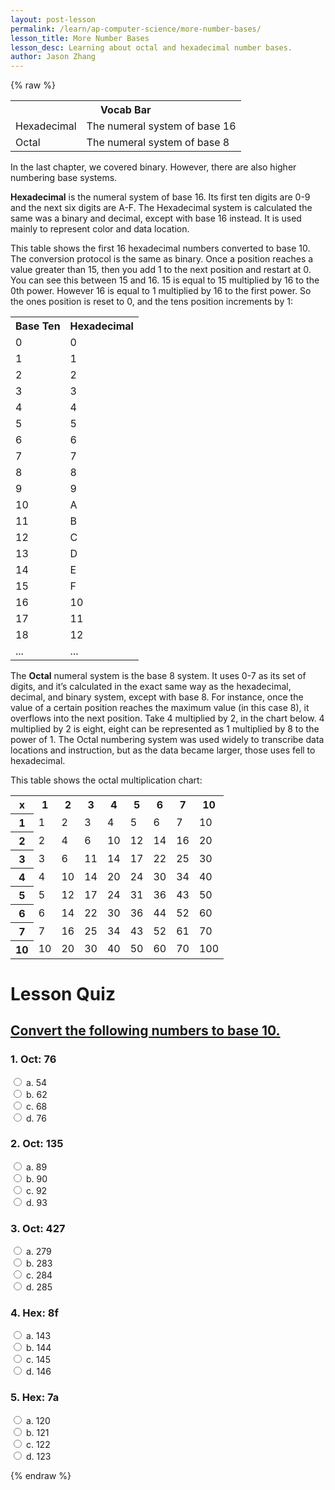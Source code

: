 ```yaml
---
layout: post-lesson
permalink: /learn/ap-computer-science/more-number-bases/
lesson_title: More Number Bases
lesson_desc: Learning about octal and hexadecimal number bases.
author: Jason Zhang
---
```


<script src="/questions.js"></script>

{% raw %}

<table>
  <tr>
    <th colspan="2">Vocab Bar</th>
  </tr>
  <tr>
    <td>Hexadecimal</td>
    <td>The numeral system of base 16</td>
  </tr>
  <tr>
    <td>Octal</td>
    <td>The numeral system of base 8</td>
  </tr>
</table>


In the last chapter, we covered binary. However, there are also higher numbering base systems.

**Hexadecimal** is the numeral system of base 16. Its first ten digits are 0-9 and the next six digits are A-F. The Hexadecimal system is calculated the same was a binary and decimal, except with base 16 instead. It is used mainly to represent color and data location.

This table shows the first 16 hexadecimal numbers converted to base 10. The conversion protocol is the same as binary. Once a position reaches a value greater than 15, then you add 1 to the next position and restart at 0. You can see this between 15 and 16. 15 is equal to 15 multiplied by 16 to the 0th power. However 16 is equal to 1 multiplied by 16 to the first power. So the ones position is reset to 0, and the tens position increments by 1:

<table>
  <tr>
    <th>Base Ten</th>
    <th>Hexadecimal</th>
  </tr>
  <tr>
    <td>0</td>
    <td>0</td>
  </tr>
  <tr>
    <td>1</td>
    <td>1</td>
  </tr>
  <tr>
    <td>2</td>
    <td>2</td>
  </tr>
  <tr>
    <td>3</td>
    <td>3</td>
  </tr>
  <tr>
    <td>4</td>
    <td>4</td>
  </tr>
  <tr>
    <td>5</td>
    <td>5</td>
  </tr>
  <tr>
    <td>6</td>
    <td>6</td>
  </tr>
  <tr>
    <td>7</td>
    <td>7</td>
  </tr>
  <tr>
    <td>8</td>
    <td>8</td>
  </tr>
  <tr>
    <td>9</td>
    <td>9</td>
  </tr>
  <tr>
    <td>10</td>
    <td>A</td>
  </tr>
  <tr>
    <td>11</td>
    <td>B</td>
  </tr>
  <tr>
    <td>12</td>
    <td>C</td>
  </tr>
  <tr>
    <td>13</td>
    <td>D</td>
  </tr>
  <tr>
    <td>14</td>
    <td>E</td>
  </tr>
  <tr>
    <td>15</td>
    <td>F</td>
  </tr>
  <tr>
    <td>16</td>
    <td>10</td>
  </tr>
  <tr>
    <td>17</td>
    <td>11</td>
  </tr>
  <tr>
    <td>18</td>
    <td>12</td>
  </tr>
  <tr>
    <td>...</td>
    <td>...</td>
  </tr>
  <tr>
  </tr>
</table>


The **Octal** numeral system is the base 8 system. It uses 0-7 as its set of digits, and it’s calculated in the exact same way as the hexadecimal, decimal, and binary system, except with base 8. For instance, once the value of a certain position reaches the maximum value (in this case 8), it overflows into the next position. Take 4 multiplied by 2, in the chart below. 4 multiplied by 2 is eight, eight can be represented as 1 multiplied by 8 to the power of 1. The Octal numbering system was used widely to transcribe data locations and instruction, but as the data became larger, those uses fell to hexadecimal.

This table shows the octal multiplication chart:

<table>
  <tr>
    <th>x</th>
    <th>1</th>
    <th>2</th>
    <th>3</th>
    <th>4</th>
    <th>5</th>
    <th>6</th>
    <th>7</th>
    <th>10</th>
  </tr>
  <tr>
    <th>1</th>
    <td>1</td>
    <td>2</td>
    <td>3</td>
    <td>4</td>
    <td>5</td>
    <td>6</td>
    <td>7</td>
    <td>10</td>
  </tr>
  <tr>
    <th>2</th>
    <td>2</td>
    <td>4</td>
    <td>6</td>
    <td>10</td>
    <td>12</td>
    <td>14</td>
    <td>16</td>
    <td>20</td>
  </tr>
  <tr>
    <th>3</th>
    <td>3</td>
    <td>6</td>
    <td>11</td>
    <td>14</td>
    <td>17</td>
    <td>22</td>
    <td>25</td>
    <td>30</td>
  </tr>
  <tr>
    <th>4</th>
    <td>4</td>
    <td>10</td>
    <td>14</td>
    <td>20</td>
    <td>24</td>
    <td>30</td>
    <td>34</td>
    <td>40</td>
  </tr>
  <tr>
    <th>5</th>
    <td>5</td>
    <td>12</td>
    <td>17</td>
    <td>24</td>
    <td>31</td>
    <td>36</td>
    <td>43</td>
    <td>50</td>
  </tr>
  <tr>
    <th>6</th>
    <td>6</td>
    <td>14</td>
    <td>22</td>
    <td>30</td>
    <td>36</td>
    <td>44</td>
    <td>52</td>
    <td>60</td>
  </tr>
  <tr>
    <th>7</th>
    <td>7</td>
    <td>16</td>
    <td>25</td>
    <td>34</td>
    <td>43</td>
    <td>52</td>
    <td>61</td>
    <td>70</td>
  </tr>
  <tr>
    <th>10</th>
    <td>10</td>
    <td>20</td>
    <td>30</td>
    <td>40</td>
    <td>50</td>
    <td>60</td>
    <td>70</td>
    <td>100</td>
  </tr>
</table>

<h1>Lesson Quiz</h1>

<h2><u>Convert the following numbers to base 10.</u></h2>

<h3>1. Oct: 76</h3>

<form>
    <div>
        <input type="radio" value="a" name="cc" onchange="check(this, 'b')">
        a. 54
    </div>
    <div>
        <input type="radio" value="b" name="cc" onchange="check(this, 'b')">
        b. 62
    </div>
    <div>
        <input type="radio" value="c" name="cc" onchange="check(this, 'b')">
        c. 68
    </div>
    <div>
        <input type="radio" value="d" name="cc" onchange="check(this, 'b')">
        d. 76
    </div>
</form>

<h3>2. Oct: 135</h3>

<form>
    <div>
        <input type="radio" value="a" name="cc" onchange="check(this, 'd')">
        a. 89
    </div>
    <div>
        <input type="radio" value="b" name="cc" onchange="check(this, 'd')">
        b. 90
    </div>
    <div>
        <input type="radio" value="c" name="cc" onchange="check(this, 'd')">
        c. 92
    </div>
    <div>
        <input type="radio" value="d" name="cc" onchange="check(this, 'd')">
        d. 93
    </div>
</form>

<h3>3. Oct: 427</h3>

<form>
    <div>
        <input type="radio" value="a" name="cc" onchange="check(this, 'a')">
        a. 279
    </div>
    <div>
        <input type="radio" value="b" name="cc" onchange="check(this, 'a')">
        b. 283
    </div>
    <div>
        <input type="radio" value="c" name="cc" onchange="check(this, 'a')">
        c. 284
    </div>
    <div>
        <input type="radio" value="d" name="cc" onchange="check(this, 'a')">
        d. 285
    </div>
</form>

<h3>4. Hex: 8f</h3>

<form>
    <div>
        <input type="radio" value="a" name="cc" onchange="check(this, 'a')">
        a. 143
    </div>
    <div>
        <input type="radio" value="b" name="cc" onchange="check(this, 'a')">
        b. 144
    </div>
    <div>
        <input type="radio" value="c" name="cc" onchange="check(this, 'a')">
        c. 145
    </div>
    <div>
        <input type="radio" value="d" name="cc" onchange="check(this, 'a')">
        d. 146
    </div>
</form>

<h3>5. Hex: 7a</h3>

<form>
    <div>
        <input type="radio" value="a" name="cc" onchange="check(this, 'c')">
        a. 120
    </div>
    <div>
        <input type="radio" value="b" name="cc" onchange="check(this, 'c')">
        b. 121
    </div>
    <div>
        <input type="radio" value="c" name="cc" onchange="check(this, 'c')">
        c. 122
    </div>
    <div>
        <input type="radio" value="d" name="cc" onchange="check(this, 'c')">
        d. 123
    </div>
</form>

{% endraw %}